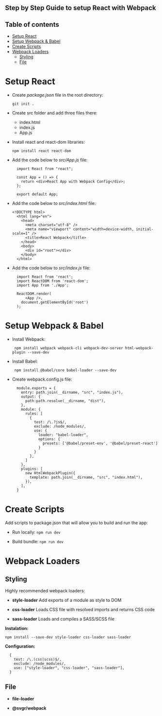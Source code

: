 ## Step by Step Guide to setup React with Webpack

## Table of contents

- [Setup React](#setup-react)
- [Setup Webpack & Babel](#setup-webpack--babel)
- [Create Scripts](#create-scripts)
- [Webpack Loaders](#webpack-loaders)
  - [Styling](#styling)
  - [File](#file)

# Setup React

- Create _package.json_ file in the root directory:

  `git init .`

- Create src folder and add three files there:

  - index.html
  - index.js
  - App.js

- Install react and react-dom libraries:

  `npm install react react-dom`

- Add the code below to _src/App.js_ file:

  ```
    import React from "react";

    const App = () => {
      return <div>React App with Webpack Config</div>;
    };

    export default App;
  ```

- Add the code below to _src/index.html_ file:

  ```
  <!DOCTYPE html>
    <html lang="en">
      <head>
        <meta charset="utf-8" />
        <meta name="viewport" content="width=device-width, initial-scale=1" />
        <title>React Webpack</title>
      </head>
      <body>
        <div id="root"></div>
      </body>
    </html>
  ```

- Add the code below to _src/index.js_ file:

  ```
    import React from 'react';
    import ReactDOM from 'react-dom';
    import App from './App';

    ReactDOM.render(
        <App />,
      document.getElementById('root')
    );
  ```

# Setup Webpack & Babel

- Install Webpack:

  ` npm install webpack webpack-cli webpack-dev-server html-webpack-plugin --save-dev`

- Install Babel:

  ` npm install @babel/core babel-loader --save-dev`

- Create webpack.config.js file:

  ```
    module.exports = {
      entry: path.join(__dirname, "src", "index.js"),
      output: {
        path:path.resolve(__dirname, "dist"),
      },
      module: {
        rules: [
          {
            test: /\.?js$/,
            exclude: /node_modules/,
            use: {
              loader: "babel-loader",
              options: {
                presets: ['@babel/preset-env', '@babel/preset-react']
              }
            }
          },
        ]
      },
      plugins: [
        new HtmlWebpackPlugin({
          template: path.join(__dirname, "src", "index.html"),
        }),
      ],
    }
  ```

# Create Scripts

Add scripts to package.json that will allow you to build and run the app:

- Run locally: `npm run dev`

- Build bundle: `npm run dev`

# Webpack Loaders

## Styling

Highly recommended webpack loaders:

- **style-loader** Add exports of a module as style to DOM

- **css-loader** Loads CSS file with resolved imports and returns CSS code

- **sass-loader** Loads and compiles a SASS/SCSS file

**Instalation:**

`npm install --save-dev style-loader css-loader sass-loader `

**Configuration:**

```
  {
    test: /\.(css|scss)$/,
    exclude: /node_modules/,
    use: ["style-loader", "css-loader", "sass-loader"],
  }
```

## File

- **file-loader**

- **@svgr/webpack**
